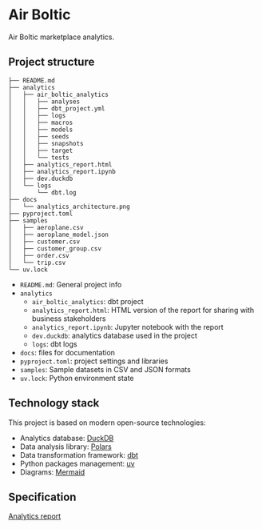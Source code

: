 # Air Boltic
Air Boltic marketplace analytics.

## Project structure
```
├── README.md
├── analytics
│   ├── air_boltic_analytics
│   │   ├── analyses
│   │   ├── dbt_project.yml
│   │   ├── logs
│   │   ├── macros
│   │   ├── models
│   │   ├── seeds
│   │   ├── snapshots
│   │   ├── target
│   │   └── tests
│   ├── analytics_report.html
│   ├── analytics_report.ipynb
│   ├── dev.duckdb
│   └── logs
│       └── dbt.log
├── docs
│   └── analytics_architecture.png
├── pyproject.toml
├── samples
│   ├── aeroplane.csv
│   ├── aeroplane_model.json
│   ├── customer.csv
│   ├── customer_group.csv
│   ├── order.csv
│   └── trip.csv
└── uv.lock
```

- `README.md`: General project info
- `analytics`
  - `air_boltic_analytics`: dbt project
  - `analytics_report.html`: HTML version of the report for sharing with business stakeholders
  - `analytics_report.ipynb`: Jupyter notebook with the report
  - `dev.duckdb`: analytics database used in the project
  - `logs`: dbt logs
- `docs`: files for documentation
- `pyproject.toml`: project settings and libraries
- `samples`: Sample datasets in CSV and JSON formats
- `uv.lock`: Python environment state

## Technology stack
This project is based on modern open-source technologies:
- Analytics database: [DuckDB](https://duckdb.org/)
- Data analysis library: [Polars](https://pola.rs/)
- Data transformation framework: [dbt](https://www.getdbt.com/)
- Python packages management: [uv](https://docs.astral.sh/uv/)
- Diagrams: [Mermaid](https://mermaid.js.org/)

## Specification
[Analytics report](analytics/analytics_report.html)

